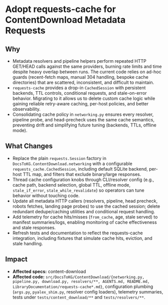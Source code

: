 # Adopt requests-cache for ContentDownload Metadata Requests

## Why
- Metadata resolvers and pipeline helpers perform repeated HTTP GET/HEAD calls against the same providers, burning rate limits and time despite heavy overlap between runs. The current code relies on ad-hoc guards (recent-fetch maps, manual 304 handling, bespoke cache directories) that are scattered, inconsistent, and difficult to maintain.
- `requests-cache` provides a drop-in `CachedSession` with persistent backends, TTL controls, conditional requests, and stale-on-error behavior. Migrating to it allows us to delete custom cache logic while gaining reliable retry-aware caching, per-host policies, and better observability.
- Consolidating cache policy in `networking.py` ensures every resolver, pipeline probe, and head-precheck uses the same cache semantics, preventing drift and simplifying future tuning (backends, TTLs, offline mode).

## What Changes
- Replace the plain `requests.Session` factory in `DocsToKG.ContentDownload.networking` with a configurable `requests_cache.CachedSession`, including default SQLite backend, per-host TTL map, and filters that exclude binary/large responses.
- Thread cache configuration knobs through CLI/resolver config (e.g., cache path, backend selection, global TTL, offline mode, `stale_if_error`, `stale_while_revalidate`) so operators can tune behavior without touching code.
- Update all metadata HTTP callers (resolvers, pipeline, head precheck, robots fetches, landing page probes) to use the cached session; delete redundant dedupe/caching utilities and conditional request handling.
- Add telemetry for cache hits/misses (`from_cache`, age, stale served) to manifest summaries/logs, enabling monitoring of cache effectiveness and stale responses.
- Refresh tests and documentation to reflect the requests-cache integration, including fixtures that simulate cache hits, eviction, and stale handling.

## Impact
- **Affected specs:** content-download
- **Affected code:** `src/DocsToKG/ContentDownload/{networking.py, pipeline.py, download.py, resolvers/**, AGENTS.md, README.md, LibraryDocumentation/requests-cache*.md}`, configuration plumbing (`args.py`, `pyalex_shim.py`, resolver config loaders), telemetry summaries, tests under `tests/content_download/**` and `tests/resolvers/**`.

